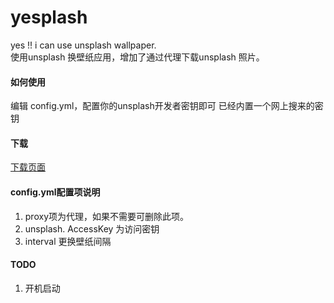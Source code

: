 # yesplash
yes !! i can use unsplash wallpaper.  
使用unsplash 换壁纸应用，增加了通过代理下载unsplash 照片。

#### 如何使用
编辑 config.yml，配置你的unsplash开发者密钥即可
已经内置一个网上搜来的密钥

#### 下载
[下载页面](https://github.com/sammeishi/yesplash/releases)

#### config.yml配置项说明
1. proxy项为代理，如果不需要可删除此项。
2. unsplash. AccessKey 为访问密钥
3. interval 更换壁纸间隔

#### TODO
1. 开机启动
